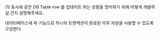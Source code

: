 (1) 동시에 같은 DB Table row 를 업데이트 하는 상황을 방어하기 위해 어떻게 개발하실 건지 설명해주세요.

데이터베이스에 락 기능으로 하나의 트랜잭션이 완료된 이후 자원을 사용할 수 있도록 구성한다.